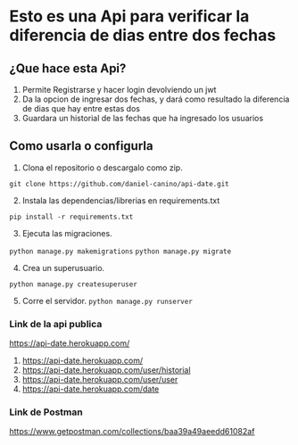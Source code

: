 # Esto es una Api para verificar la diferencia de dias entre dos fechas

## ¿Que hace esta  Api?

1. Permite Registrarse y hacer login devolviendo un jwt
2. Da la opcion de ingresar dos fechas, y dará como resultado la diferencia de dias que hay entre estas dos 
3. Guardara un historial de las fechas que ha ingresado los usuarios 


## Como usarla o configurla

1. Clona el repositorio o descargalo como zip.

```git clone https://github.com/daniel-canino/api-date.git```

2. Instala las dependencias/librerias en requirements.txt

```pip install -r requirements.txt```

3. Ejecuta las migraciones.

```python manage.py makemigrations```
```python manage.py migrate```

4. Crea un superusuario.

```python manage.py createsuperuser```

5. Corre el servidor.
```python manage.py runserver```

### Link de la api publica 

https://api-date.herokuapp.com/
1. https://api-date.herokuapp.com/
2. https://api-date.herokuapp.com/user/historial
3. https://api-date.herokuapp.com/user/user
4. https://api-date.herokuapp.com/date

### Link de Postman 
https://www.getpostman.com/collections/baa39a49aeedd61082af
